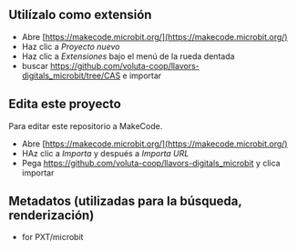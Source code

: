 ## Utilízalo como extensión

* Abre [https://makecode.microbit.org/](https://makecode.microbit.org/)
* Haz clic a *Proyecto nuevo*
* Haz clic a *Extensiones* bajo el menú de la rueda dentada
* buscar https://github.com/voluta-coop/llavors-digitals_microbit/tree/CAS e importar

## Edita este proyecto

Para editar este repositorio a MakeCode.

* Abre [https://makecode.microbit.org/](https://makecode.microbit.org/)
* HAz clic a *Importa* y después a *Importa URL*
* Pega https://github.com/voluta-coop/llavors-digitals_microbit y clica importar

## Metadatos (utilizadas para la búsqueda, renderización)

* for PXT/microbit
<script src="https://makecode.com/gh-pages-embed.js"></script><script>makeCodeRender("{{ site.makecode.home_url }}", "{{ site.github.owner_name }}/{{ site.github.repository_name }}");</script>
